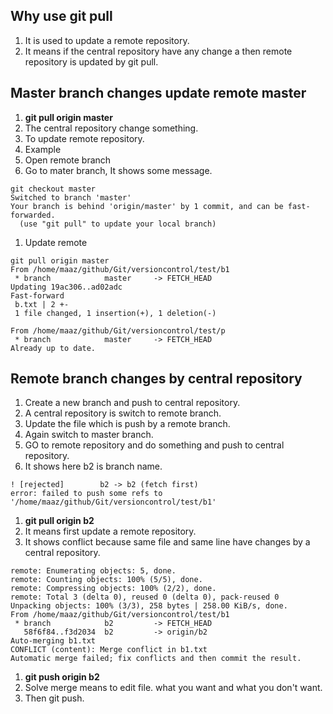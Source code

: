 ## Why use git pull   
1. It is used to update a remote repository.  
2. It means if the central repository have any change a then remote repository is updated by git pull.     

## Master branch changes update remote master    
1. **git pull origin master**
2. The central repository change something.   
3. To update remote repository.      
4. Example    
5. Open remote branch
6. Go to mater branch, It shows some message.  
```   
git checkout master 
Switched to branch 'master'
Your branch is behind 'origin/master' by 1 commit, and can be fast-forwarded.
  (use "git pull" to update your local branch)
```
1. Update remote   
```   
git pull origin master
From /home/maaz/github/Git/versioncontrol/test/b1
 * branch            master     -> FETCH_HEAD
Updating 19ac306..ad02adc
Fast-forward
 b.txt | 2 +-
 1 file changed, 1 insertion(+), 1 deletion(-)
```
````   
From /home/maaz/github/Git/versioncontrol/test/p
 * branch            master     -> FETCH_HEAD
Already up to date.
````  

## Remote branch changes by central repository     
1. Create a new branch and push to central repository.    
2. A central repository is switch to remote branch.  
3. Update the file which is push by a remote branch.   
4. Again switch to master branch.   
5. GO to remote repository and do something and push to central repository.   
6. It shows here b2 is branch name.    
````   
! [rejected]        b2 -> b2 (fetch first)
error: failed to push some refs to '/home/maaz/github/Git/versioncontrol/test/b1'
````  
1. **git pull origin b2**
2. It means first update a remote repository.    
3. It shows conflict because same file and same line have changes by a central repository.  
````   
remote: Enumerating objects: 5, done.
remote: Counting objects: 100% (5/5), done.
remote: Compressing objects: 100% (2/2), done.
remote: Total 3 (delta 0), reused 0 (delta 0), pack-reused 0
Unpacking objects: 100% (3/3), 258 bytes | 258.00 KiB/s, done.
From /home/maaz/github/Git/versioncontrol/test/b1
 * branch            b2         -> FETCH_HEAD
   58f6f84..f3d2034  b2         -> origin/b2
Auto-merging b1.txt
CONFLICT (content): Merge conflict in b1.txt
Automatic merge failed; fix conflicts and then commit the result.
```` 
1. **git push origin b2**
2. Solve merge means to edit file. what you want and what you don't want.  
3. Then git push.  
